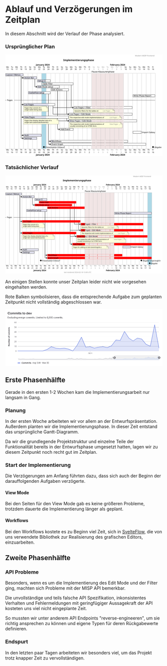 # Ablauf und Verzögerungen im Zeitplan

In diesem Abschnitt wird der Verlauf der Phase analysiert.

### Ursprünglicher Plan

![original plan](originalGanttChart.svg)

### Tatsächlicher Verlauf

![latest plan](ganttChart.svg)

An einigen Stellen konnte unser Zeitplan leider nicht wie vorgesehen eingehalten werden.

Rote Balken symbolisieren, dass die entsprechende Aufgabe zum geplanten Zeitpunkt nicht vollständig abgeschlossen war.

![commit frequency](commit_frequency.png)

## Erste Phasenhälfte

Gerade in den ersten 1-2 Wochen kam die Implementierungsarbeit nur langsam in Gang.

### Planung

In der ersten Woche arbeiteten wir vor allem an der Entwurfspräsentation. Außerdem planten wir die Implementierungsphase.
In dieser Zeit entstand das ursprüngliche Gantt-Diagramm.

Da wir die grundlegende Projektstruktur und einzelne Teile der Funktionalität bereits in der Entwurfsphase umgesetzt hatten, lagen wir zu diesem Zeitpunkt noch recht gut im Zeitplan.

### Start der Implementierung

Die Verzögerungen am Anfang führten dazu,
dass sich auch der Beginn der darauffolgenden Aufgaben verzögerte.

#### View Mode

Bei den Seiten für den View Mode gab es keine größeren Probleme,
trotzdem dauerte die Implementierung länger als geplant.

#### Workflows

Bei den Workflows kostete es zu Beginn viel Zeit,
sich in [SvelteFlow](https://svelteflow.dev/),
die von uns verwendete Bibliothek zur Realisierung des grafischen Editors,
einzuarbeiten.

## Zweite Phasenhälfte

### API Probleme

Besonders, wenn es um die Implementierung des Edit Mode und der Filter ging,
machten sich Probleme mit der MISP API bemerkbar.

Die unvollständige und teils falsche API Spezifikation,
inkonsistentes Verhalten und Fehlermeldungen mit geringfügiger Aussagekraft der API kosteten uns viel nicht eingeplante
Zeit.

So mussten wir unter anderem API Endpoints "reverse-engineeren",
um sie richtig ansprechen zu können
und eigene Typen für deren Rückgabewerte definieren.

### Endspurt

In den letzten paar Tagen arbeiteten wir besonders viel, um das Projekt trotz knapper Zeit zu vervollständigen.
